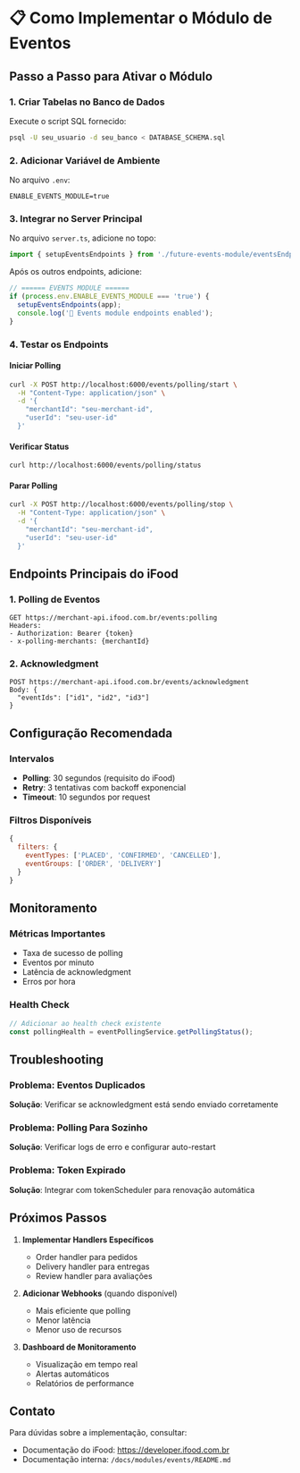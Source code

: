 # 📋 Como Implementar o Módulo de Eventos

## Passo a Passo para Ativar o Módulo

### 1. Criar Tabelas no Banco de Dados

Execute o script SQL fornecido:
```bash
psql -U seu_usuario -d seu_banco < DATABASE_SCHEMA.sql
```

### 2. Adicionar Variável de Ambiente

No arquivo `.env`:
```env
ENABLE_EVENTS_MODULE=true
```

### 3. Integrar no Server Principal

No arquivo `server.ts`, adicione no topo:
```typescript
import { setupEventsEndpoints } from './future-events-module/eventsEndpoints';
```

Após os outros endpoints, adicione:
```typescript
// ====== EVENTS MODULE ======
if (process.env.ENABLE_EVENTS_MODULE === 'true') {
  setupEventsEndpoints(app);
  console.log('📢 Events module endpoints enabled');
}
```

### 4. Testar os Endpoints

#### Iniciar Polling
```bash
curl -X POST http://localhost:6000/events/polling/start \
  -H "Content-Type: application/json" \
  -d '{
    "merchantId": "seu-merchant-id",
    "userId": "seu-user-id"
  }'
```

#### Verificar Status
```bash
curl http://localhost:6000/events/polling/status
```

#### Parar Polling
```bash
curl -X POST http://localhost:6000/events/polling/stop \
  -H "Content-Type: application/json" \
  -d '{
    "merchantId": "seu-merchant-id",
    "userId": "seu-user-id"
  }'
```

## Endpoints Principais do iFood

### 1. Polling de Eventos
```
GET https://merchant-api.ifood.com.br/events:polling
Headers:
- Authorization: Bearer {token}
- x-polling-merchants: {merchantId}
```

### 2. Acknowledgment
```
POST https://merchant-api.ifood.com.br/events/acknowledgment
Body: {
  "eventIds": ["id1", "id2", "id3"]
}
```

## Configuração Recomendada

### Intervalos
- **Polling**: 30 segundos (requisito do iFood)
- **Retry**: 3 tentativas com backoff exponencial
- **Timeout**: 10 segundos por request

### Filtros Disponíveis
```javascript
{
  filters: {
    eventTypes: ['PLACED', 'CONFIRMED', 'CANCELLED'],
    eventGroups: ['ORDER', 'DELIVERY']
  }
}
```

## Monitoramento

### Métricas Importantes
- Taxa de sucesso de polling
- Eventos por minuto
- Latência de acknowledgment
- Erros por hora

### Health Check
```typescript
// Adicionar ao health check existente
const pollingHealth = eventPollingService.getPollingStatus();
```

## Troubleshooting

### Problema: Eventos Duplicados
**Solução**: Verificar se acknowledgment está sendo enviado corretamente

### Problema: Polling Para Sozinho
**Solução**: Verificar logs de erro e configurar auto-restart

### Problema: Token Expirado
**Solução**: Integrar com tokenScheduler para renovação automática

## Próximos Passos

1. **Implementar Handlers Específicos**
   - Order handler para pedidos
   - Delivery handler para entregas
   - Review handler para avaliações

2. **Adicionar Webhooks** (quando disponível)
   - Mais eficiente que polling
   - Menor latência
   - Menor uso de recursos

3. **Dashboard de Monitoramento**
   - Visualização em tempo real
   - Alertas automáticos
   - Relatórios de performance

## Contato

Para dúvidas sobre a implementação, consultar:
- Documentação do iFood: https://developer.ifood.com.br
- Documentação interna: `/docs/modules/events/README.md`
